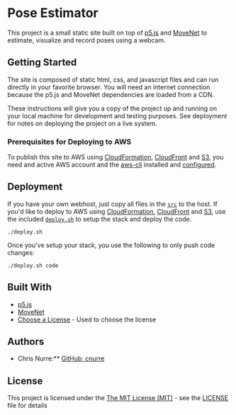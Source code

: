 # Pose Estimator

This project is a small static site built on top of [p5.js](https://p5js.org) and [MoveNet](https://tensorflow.google.cn/hub/tutorials/movenet) to estimate, visualize and record poses using a webcam.


## Getting Started

The site is composed of static html, css, and javascript files and can run directly in your favorite browser. You will need an internet connection because the p5.js and MoveNet dependencies are loaded from a CDN.

These instructions will give you a copy of the project up and running on
your local machine for development and testing purposes. See deployment
for notes on deploying the project on a live system.

### Prerequisites for Deploying to AWS

To publish this site to AWS using [CloudFormation](https://aws.amazon.com/cloudformation/), [CloudFront](https://aws.amazon.com/cloudfront/) and [S3](https://aws.amazon.com/s3), you need and active AWS account and the [aws-cli](https://docs.aws.amazon.com/cli/latest/userguide/cli-chap-welcome.html) installed and [configured](https://docs.aws.amazon.com/cli/latest/userguide/cli-configure-quickstart.html).


## Deployment

If you have your own webhost, just copy all files in the [`src`](./src) to the host. If you'd like to deploy to AWS using [CloudFormation](https://aws.amazon.com/cloudformation/), [CloudFront](https://aws.amazon.com/cloudfront/) and [S3](https://aws.amazon.com/s3), use the included [`deploy.sh`](./deploy.sh) to setup the stack and deploy the code.

```shell
./deploy.sh
```

Once you've setup your stack, you use the following to only push code changes:

```shell
./deploy.sh code
```


## Built With
	
- [p5.js](https://p5js.org)
- [MoveNet](https://tensorflow.google.cn/hub/tutorials/movenet)
- [Choose a License](https://choosealicense.com) - Used to choose the license


## Authors

  - Chris Nurre:** [GitHub: cnurre](https://github.com/cnurre)


## License

This project is licensed under the [The MIT License (MIT)](LICENSE) - see the [LICENSE](LICENSE) file for
details
